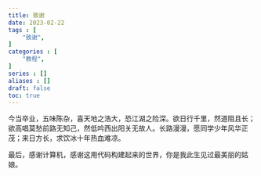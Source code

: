 ```yaml
---
title: 致谢
date: 2023-02-22
tags : [
	"致谢",
]
categories : [
	"教程",
]
series : []
aliases : []
draft: false
toc: true
---
```


今当卒业，五味陈杂，喜天地之浩大，恐江湖之险深。欲日行千里，然道阻且长；欲高唱莫愁前路无知己，然低吟西出阳关无故人。长路漫漫，愿同学少年风华正茂；来日方长，求饮冰十年热血难凉。

最后，感谢计算机，感谢这用代码构建起来的世界，你是我此生见过最美丽的姑娘。